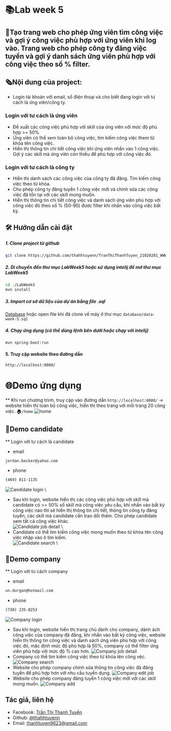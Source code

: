 # 📚Lab week 5
## 📝Tạo trang web cho phép ứng viên tìm công việc và gợi ý công việc phù hợp với ứng viên khi log vào. Trang web cho phép công ty đăng việc tuyển và gợi ý danh sách ứng viên phù hợp với công việc theo số % filter.
## 🗞Nội dung của project:
- Login tài khoản với email, số điện thoại và cho biết đang login với tư cách là ứng viên/công ty.
### Login với tư cách là ứng viên
- Đề xuất các công việc phù hợp với skill của ứng viên với mức độ phù hợp >= 50% 
- Ứng viên có thể xem toàn bộ công việc, tìm kiếm công việc them từ khóa tên công việc. 
- Hiển thị thông tin chi tiết công việc khi ứng viên nhấn vào 1 công việc. Gợi ý các skill mà ứng viên còn thiếu để phù hợp với công việc đó.
### Login với tư cách là công ty
- Hiển thị danh sách các công việc của công ty đã đăng. Tìm kiếm công việc theo từ khóa.
- Cho phép công ty đăng tuyển 1 công việc mới và chỉnh sửa các công việc đã tổn tại với các skill mong muốn.
- Hiển thị thông tin chi tiết công việc và danh sách ứng viên phù hợp với công việc đó theo số % (50-90) được filter khi nhấn vào công việc bất kỳ.
## 🛠 Hướng dẫn cài đặt
##### 1. Clone project từ github
```bash
git clone https://github.com/thahhtuyenn/TranThiThanhTuyen_21020281_WWW.git
```
##### 2. Di chuyển đến thư mục LabWeek5 hoặc sử dụng intelij để mở thư mục LabWeek5
```bash
cd ./LabWeek5
mvn install
```
##### 3. Import cơ sở dữ liệu của dự án bằng file .sql
[Database](https://github.com/thahhtuyenn/TranThiThanhTuyen_21020281_WWW/blob/main/LabWeek5/databases/data-week-5.sql) hoặc open file khi đã clone về máy ở thư mục `database/data-week-5.sql`
##### 4. Chạy ứng dụng (có thể dùng lệnh bên dưới hoặc chạy với intelij)
```bash
mvn spring-boot:run
```
#### 5. Truy cập website theo đường dẫn
```bash
http://localhost:8080/
```
# 🌐Demo ứng dụng
** Khi run chương trình, truy cập vào đường dẫn `http://localhost:8080/` -> website hiển thị toàn bộ công việc, hiển thị theo trang với mỗi trang 20 công việc. 🏠`/home`
![home](https://github.com/thahhtuyenn/TranThiThanhTuyen_21020281_WWW/blob/main/LabWeek5/demo/gif/home-detail-job.gif)

## 💼Demo candidate
** Login với tư cách là candidate
- email 
```bash
jordan.becker@yahoo.com
```
- phone
```bash
(469) 811-1135
```
![Candidate login](https://github.com/thahhtuyenn/TranThiThanhTuyen_21020281_WWW/blob/main/LabWeek5/demo/gif/candidate-login.gif) \
- Sau khi login, website hiển thị các công việc phù hợp với skill mà candidate có >= 50% số skill mà công việc yêu cầu, khi nhấn vào bất kỳ công việc nào thì sẽ hiển thị thông tin chi tiết, thông tin công ty đăng tuyển, các skill mà candidate cần trao dồi thêm. Cho phép candidate xem tất cả công việc khác. \
![Candidate job detail](https://github.com/thahhtuyenn/TranThiThanhTuyen_21020281_WWW/blob/main/LabWeek5/demo/gif/candidate-show-detail-job-show-all.gif) \
- Candidate có thể tìm kiếm công việc mong muốn theo từ khóa tên công việc nhập vào ô tìm kiếm. \
![Candidate search](https://github.com/thahhtuyenn/TranThiThanhTuyen_21020281_WWW/blob/main/LabWeek5/demo/gif/candidate-search-job.gif) \

## 🏢Demo company
** Login với tư cách company
- email 
```bash
un.durgan@hotmail.com
```
- phone
```bash
(730) 235-8253
```
![Company login](https://github.com/thahhtuyenn/TranThiThanhTuyen_21020281_WWW/blob/main/LabWeek5/demo/gif/company-login.gif)
- Sau khi login, website hiển thị trang chủ dành cho company, dánh ách công việc của company đã đăng, khi nhấn vào bất kỳ công việc, website hiển thị thông tin công việc và danh sách ứng viên phù hợp với công việc đó, mặc định mức độ phù hợp là 50%, company có thể filter ứng viên phù hợp với mức độ % cao hơn.
![Company job detail](https://github.com/thahhtuyenn/TranThiThanhTuyen_21020281_WWW/blob/main/LabWeek5/demo/gif/company-show-detail.gif)
- Company có thể tìm kiếm công việc theo từ khóa tên công vệc.
![Company search](https://github.com/thahhtuyenn/TranThiThanhTuyen_21020281_WWW/blob/main/LabWeek5/demo/gif/company-search.gif)
- Website cho phép company chỉnh sửa thông tin công việc đã đăng tuyển để phù hợp hơn với nhu cầu tuyển dụng.
![Company edit job](https://github.com/thahhtuyenn/TranThiThanhTuyen_21020281_WWW/blob/main/LabWeek5/demo/gif/company-edit-job.gif)
- Website cho phép company đăng tuyển 1 công việc mới với các skill mong muốn.
![Company add](https://github.com/thahhtuyenn/TranThiThanhTuyen_21020281_WWW/blob/main/LabWeek5/demo/gif/company-create-job.gif)
## Tác giả, liên hệ
- Facebook: [Trần Thị Thanh Tuyền](https://www.facebook.com/thahhtuyenn090603)
- Github: [@thahhtuyenn](https://github.com/thahhtuyenn)
- Email: thanhtuyen9623@gmail.com
